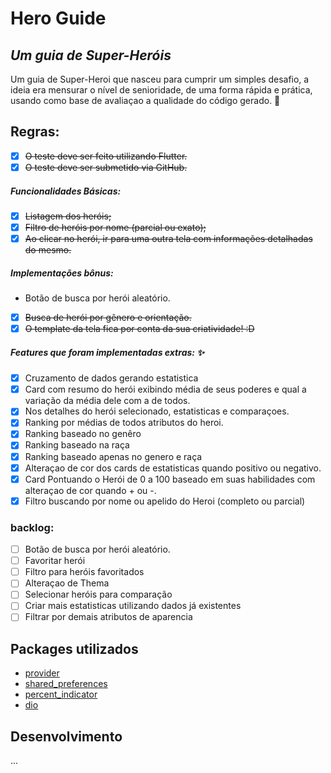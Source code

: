 # Hero Guide
## _Um guia de Super-Heróis_

Um guia de Super-Heroi que nasceu para cumprir um simples desafio, a ideia era mensurar o nível de senioridade, de uma forma rápida e prática, usando como base de avaliaçao a qualidade do código gerado. 🙂
## Regras:
- [x] ~~O teste deve ser feito utilizando Flutter.~~
- [x] ~~O teste deve ser submetido via GitHub.~~
##### Funcionalidades Básicas:
- [x] ~~Listagem dos heróis;~~
- [x] ~~Filtro de heróis por nome (parcial ou exato);~~
- [x] ~~Ao clicar no herói, ir para uma outra tela com informações detalhadas do mesmo.~~
##### Implementações bônus:
- Botão de busca por herói aleatório.
- [x] ~~Busca de herói por gênero e orientação.~~
- [x] ~~O template da tela fica por conta da sua criatividade! :D~~

##### Features que foram implementadas extras: ✨

- [x] Cruzamento de dados gerando estatistica
- [x] Card com resumo do herói exibindo média de seus poderes e qual a variação da média dele com a de todos.
- [x] Nos detalhes do herói selecionado, estatisticas e comparaçoes.
- [x] Ranking por médias de todos atributos do heroi.
- [x] Ranking baseado no genêro
- [x] Ranking baseado na raça
- [x] Ranking baseado apenas no genero e raça
- [x] Alteraçao de cor dos cards de estatisticas quando positivo ou negativo.
- [x] Card Pontuando o Herói de 0 a 100 baseado em suas habilidades com alteraçao de cor quando + ou -.
- [x] Filtro buscando por nome ou apelido do Heroi (completo ou parcial)

### backlog:
- [ ] Botão de busca por herói aleatório.
- [ ] Favoritar herói
- [ ] Filtro para heróis favoritados
- [ ] Alteraçao de Thema
- [ ] Selecionar heróis para comparação
- [ ] Criar mais estatisticas utilizando dados já existentes
- [ ] Filtrar por demais atributos de aparencia

## Packages utilizados

- [provider](https://pub.dev/packages/provider)
- [shared_preferences](https://pub.dev/packages/shared_preferences)
- [percent_indicator](https://pub.dev/packages/percent_indicator)
- [dio](https://pub.dev/packages/dio)


## Desenvolvimento

...
